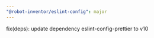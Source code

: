```yaml
---
"@robot-inventor/eslint-config": major
---
```


fix(deps): update dependency eslint-config-prettier to v10
